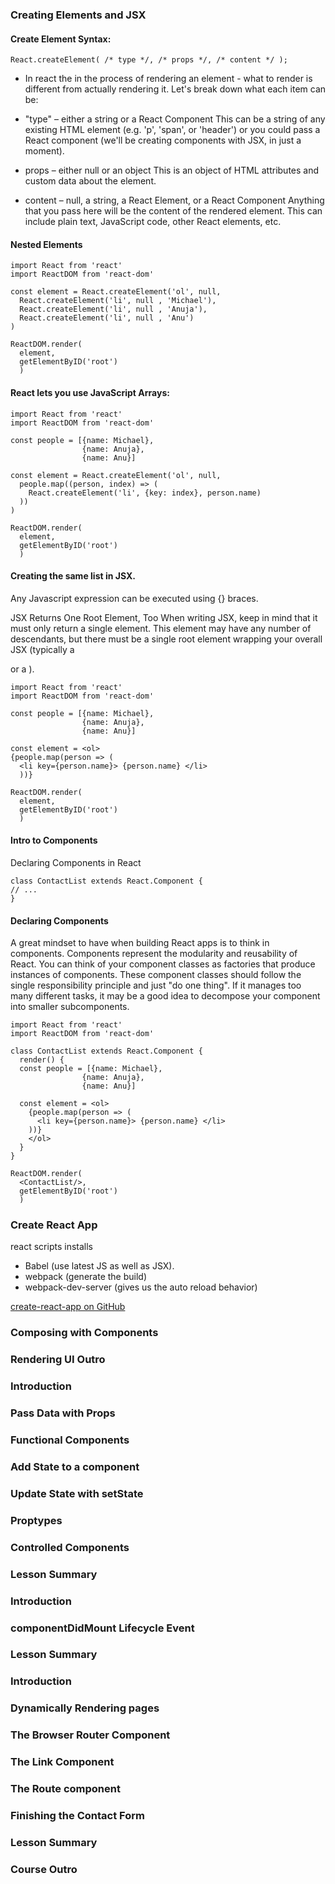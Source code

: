 ### Creating Elements and JSX

#### Create Element Syntax:
```
React.createElement( /* type */, /* props */, /* content */ );
```
- In react the in the process of rendering an element - what to render is different from actually rendering it.
Let's break down what each item can be:

 - "type" – either a string or a React Component
    This can be a string of any existing HTML element (e.g. 'p', 'span', or 'header') or you could pass a React component (we'll be creating components with JSX, in just a moment).

 - props – either null or an object
    This is an object of HTML attributes and custom data about the element.

 - content – null, a string, a React Element, or a React Component
    Anything that you pass here will be the content of the rendered element. This can include plain text, JavaScript code, other React elements, etc.

#### Nested Elements
```
import React from 'react'
import ReactDOM from 'react-dom'

const element = React.createElement('ol', null,
  React.createElement('li', null , 'Michael'),
  React.createElement('li', null , 'Anuja'),
  React.createElement('li', null , 'Anu')
)

ReactDOM.render(
  element,
  getElementByID('root')
  )
```


#### React lets you use JavaScript Arrays:

```
import React from 'react'
import ReactDOM from 'react-dom'

const people = [{name: Michael},
                {name: Anuja},
                {name: Anu}]

const element = React.createElement('ol', null,
  people.map((person, index) => (
    React.createElement('li', {key: index}, person.name)
  ))
)

ReactDOM.render(
  element,
  getElementByID('root')
  )
```

#### Creating the same list in JSX.

Any Javascript expression can be executed using {} braces.

JSX Returns One Root Element, Too
When writing JSX, keep in mind that it must only return a single element. This element may have any number of descendants, but there must be a single root element wrapping your overall JSX (typically a <div> or a <span>).

```
import React from 'react'
import ReactDOM from 'react-dom'

const people = [{name: Michael},
                {name: Anuja},
                {name: Anu}]

const element = <ol>
{people.map(person => (
  <li key={person.name}> {person.name} </li>
  ))}

ReactDOM.render(
  element,
  getElementByID('root')
  )
```
#### Intro to Components
Declaring Components in React
```
class ContactList extends React.Component {
// ...
}
```
#### Declaring Components
A great mindset to have when building React apps is to think in components. Components represent the modularity and reusability of React. You can think of your component classes as factories that produce instances of components. These component classes should follow the single responsibility principle and just "do one thing". If it manages too many different tasks, it may be a good idea to decompose your component into smaller subcomponents.
```
import React from 'react'
import ReactDOM from 'react-dom'

class ContactList extends React.Component {
  render() {
  const people = [{name: Michael},
                {name: Anuja},
                {name: Anu}]

  const element = <ol>
    {people.map(person => (
      <li key={person.name}> {person.name} </li>
    ))}
    </ol>
  }
}

ReactDOM.render(
  <ContactList/>,
  getElementByID('root')
  )

```

### Create React App
react scripts installs
 - Babel (use latest JS as well as JSX).
 - webpack (generate the build)
 - webpack-dev-server (gives us the auto reload behavior)

[create-react-app on GitHub](https://github.com/facebook/create-react-app)

### Composing with Components
### Rendering UI Outro
### Introduction
### Pass Data with Props
### Functional Components
### Add State to a component
### Update State with setState
### Proptypes
### Controlled Components
### Lesson Summary
### Introduction
### componentDidMount Lifecycle Event
### Lesson Summary
### Introduction
### Dynamically Rendering pages
### The Browser Router Component
### The Link Component
### The Route component
### Finishing the Contact Form
### Lesson Summary
### Course Outro